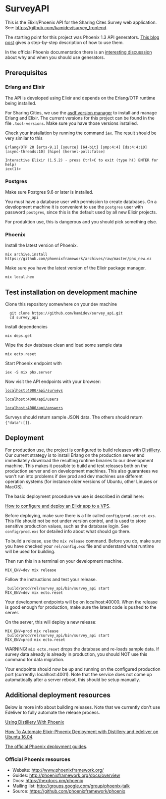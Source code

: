 # SurveyAPI

This is the Elixir/Phoenix API for the Sharing Cites Survey web application. See: https://github.com/kamidev/survey_frontend. 

The starting point for this project was Phoenix 1.3 API generators. [This blog post](https://becoming-functional.com/building-a-rest-api-with-phoenix-1-3-part-1-9f8754aeaa87) gives a step-by-step description of how to use them. 

In the official Phoenix documentation there is an [interesting discusssion](https://hexdocs.pm/phoenix/contexts.html) about why and when you should use generators.

## Prerequisites

### Erlang and Elixir

The API is developed using Elixir and depends on the Erlang/OTP runtime being installed. 

For Sharing Cities, we use the [asdf version manager](https://github.com/asdf-vm/asdf) to install and manage Erlang and Elixir. The current versions for this project can be found in the file `.tool-versions`. Make sure you have those versions installed.

Check your installation by running the command `iex`. The result should be very similar to this
```shell
Erlang/OTP 20 [erts-9.1] [source] [64-bit] [smp:4:4] [ds:4:4:10] [async-threads:10] [hipe] [kernel-poll:false]

Interactive Elixir (1.5.2) - press Ctrl+C to exit (type h() ENTER for help)
iex(1)>
```

### Postgres

Make sure Postgres 9.6 or later is installed. 

You must have a database user with permission to create databases. On a development machine it is convenient to use the `postgres` user with password `postgres`, since this is the default used by all new Elixir projects.

For produktion use, this is dangerous and you should pick something else.

### Phoenix

Install the latest version of Phoenix.

```shell
mix archive.install https://github.com/phoenixframework/archives/raw/master/phx_new.ez
```
Make sure you have the latest version of the Elixir package manager.

```shell
mix local.hex
```

## Test installation on development machine

Clone this repository somewhere on your dev machine
```shell
  git clone https://github.com/kamidev/survey_api.git
  cd survey_api
  ```
  Install dependencies
  ```shell
  mix deps.get
  ```
  Wipe the dev database clean and load some sample data
  ```shell
  mix ecto.reset
  ```
 Start Phoenix endpoint with
 ```shell
 iex -S mix phx.server
```

Now visit the API endpoints with your browser:

[`localhost:4000/api/surveys`](http://localhost:4000/api/surveys)

[`localhost:4000/api/users`](http://localhost:4000/api/users)

[`localhost:4000/api/answers`](http://localhost:4000/api/answers)

Surveys should return sample JSON data. The others should return `{"data":[]}`.

## Deployment

For production use, the project is configured to build releases with [Distillery](https://github.com/bitwalker/distillery). Our current strategy is to install Erlang on the production server and immediately download the resulting runtime binaries to our development machine. This makes it possible to build and test releases both on the production server and on development machines. This also guarantees we won't run into problems if dev prod and dev machines use different operation systems (for instance older versions of Ubuntu, other Linuxes or MacOS). 

The basic deployment procedure we use is described in detail here: 

[How to configure and deploy an Elixir app to a VPS](https://www.amberbit.com/blog/2017/7/17/deploy-elixir-app-to-a-vps/).

Before deploying, make sure there is a file called `config/prod.secret.exs`. This file should not be not under version control, and is used to store sensitive production values, such as the database login. See `config/prod.exs` for detailed info about what should go there. 

To build a release, use the `mix release` command. Before you do, make sure you have checked your `rel/config.exs` file and understand what runtime will be used for building.

Then run this in a terminal on your development machine.

```shell
MIX_ENV=dev mix release
```
Follow the instructions and test your release. 

```shell
_build/prod/rel/survey_api/bin/survey_api start
MIX_ENV=dev mix ecto.reset
```
Your development endpoints will be on localhost:40000. When the release is good enough for production, make sure the latest code is pushed to the server. 

On the server, this will deploy a new release:

```shell
MIX_ENV=prod mix release
_build/prod/rel/survey_api/bin/survey_api start
MIX_ENV=prod mix ecto.reset
```
WARNING! `mix ecto.reset` drops the database and re-loads sample data. If survey data already is already in production, you should NOT use this command for data migration.

Your endpoints should now be up and running on the configured production port (currently: localhost:4001). Note that the service does not come up automatically after a server reboot, this should be setup manually.

## Additional deployment resources 

Below is more info about building releases. Note that we currently don't use Edeliver to fully automate the release process.

[Using Distillery With Phoenix](https://hexdocs.pm/distillery/use-with-phoenix.html)

[How To Automate Elixir-Phoenix Deployment with Distillery and edeliver on Ubuntu 16.04](https://www.digitalocean.com/community/tutorials/how-to-automate-elixir-phoenix-deployment-with-distillery-and-edeliver-on-ubuntu-16-04).

[The official Phoenix deployment guides](http://www.phoenixframework.org/docs/deployment).

### Official Phoenix resources

  * Website: http://www.phoenixframework.org/
  * Guides: http://phoenixframework.org/docs/overview
  * Docs: https://hexdocs.pm/phoenix
  * Mailing list: http://groups.google.com/group/phoenix-talk
  * Source: https://github.com/phoenixframework/phoenix
